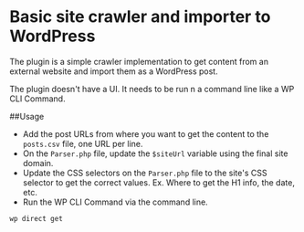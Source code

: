 # Basic site crawler and importer to WordPress

The plugin is a simple crawler implementation to get content from an external website and import them as a WordPress post.

The plugin doesn't have a UI. It needs to be run n a command line like a WP CLI Command.

##Usage
* Add the post URLs from where you want to get the content to the `posts.csv` file, one URL per line.
* On the `Parser.php` file, update the `$siteUrl` variable using the final site domain.
* Update the CSS selectors on the `Parser.php` file to the site's CSS selector to get the correct values. Ex. Where to get the H1 info, the date, etc.
* Run the WP CLI Command via the command line.

```
wp direct get
```


